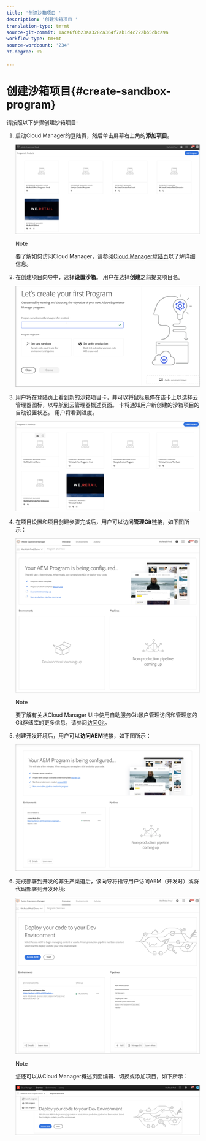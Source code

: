```yaml
---
title: '创建沙箱项目 '
description: '创建沙箱项目 '
translation-type: tm+mt
source-git-commit: 1aca6f0b23aa328ca364f7ab1d4c722bb5cbca9a
workflow-type: tm+mt
source-wordcount: '234'
ht-degree: 0%

---
```



# 创建沙箱项目{#create-sandbox-program}

请按照以下步骤创建沙箱项目:

1. 启动Cloud Manager的登陆页，然后单击屏幕右上角的&#x200B;**添加项目**。

   ![](assets/first_timelogin1.png)

   >[!NOTE]
   >要了解如何访问Cloud Manager，请参阅[Cloud Manager登陆页](/help/onboarding/what-is-required/navigate-to-cloud-manager.md)以了解详细信息。

1. 在创建项目向导中，选择&#x200B;**设置沙箱**。 用户在选择&#x200B;**创建**&#x200B;之前提交项目名。

   ![](assets/create-sandbox.png)

1. 用户将在登陆页上看到新的沙箱项目卡，并可以将鼠标悬停在该卡上以选择云管理器图标，以导航到云管理器概述页面。 卡将通知用户新创建的沙箱项目的自动设置状态。 用户将看到进度。

   ![](assets/program-create-setupdemo2.png)

1. 在项目设置和项目创建步骤完成后，用户可以访问&#x200B;**管理Git**&#x200B;链接，如下图所示：

   ![](assets/create-program4.png)

   >[!NOTE]
   >
   >要了解有关从Cloud Manager UI中使用自助服务Git帐户管理访问和管理您的Git存储库的更多信息，请参阅[访问Git](/help/implementing/cloud-manager/accessing-git.md)。


1. 创建开发环境后，用户可以&#x200B;**访问AEM**&#x200B;链接，如下图所示：

   ![](assets/create-program-5.png)

1. 完成部署到开发的非生产渠道后，该向导将指导用户访问AEM（开发时）或将代码部署到开发环境:

   ![](assets/create-program-setup-deploy.png)

   >[!NOTE]
   >您还可以从Cloud Manager概述页面编辑、切换或添加项目，如下所示：

   ![](assets/create-program-a1.png)
